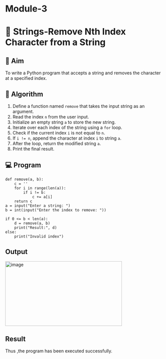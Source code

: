 # Module-3
# 🧹 Strings-Remove Nth Index Character from a String

## 🎯 Aim
To write a Python program that accepts a string and removes the character at a specified index.

## 🧠 Algorithm
1. Define a function named `remove` that takes the input string as an argument.
2. Read the index `n` from the user input.
3. Initialize an empty string `a` to store the new string.
4. Iterate over each index of the string using a `for` loop.
5. Check if the current index `i` is not equal to `n`.
6. If `i != n`, append the character at index `i` to string `a`.
7. After the loop, return the modified string `a`.
8. Print the final result.

## 💻 Program

```
def remove(a, b):
    c = ''
    for i in range(len(a)):
        if i != b:
            c += a[i]
    return c
a = input("Enter a string: ")
b = int(input("Enter the index to remove: "))

if 0 <= b < len(a):
    d = remove(a, b)
    print("Result:", d)
else:
    print("Invalid index")

```

## Output

<img width="372" height="206" alt="image" src="https://github.com/user-attachments/assets/ca9d5aea-7f03-476b-89e8-1d05ea867adb" />


## Result

Thus ,the program has been executed successfully.
